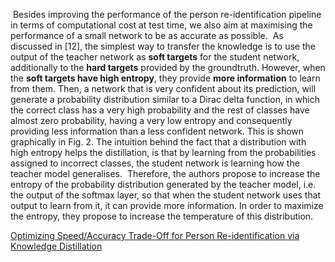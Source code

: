 ​	Besides improving the performance of the person re-identification pipeline
in terms of computational cost at test time, we also aim at maximising the
performance of a small network to be as accurate as possible.
​	As discussed in [12], the simplest way to transfer the knowledge is to use
the output of the teacher network as **soft targets** for the student network,
additionally to the **hard targets** provided by the groundtruth. However,
when the **soft targets have high entropy**, they provide **more information** to
learn from them. Then, a network that is very confident about its prediction,
will generate a probability distribution similar to a Dirac delta function, in
which the correct class has a very high probability and the rest of classes
have almost zero probability, having a very low entropy and consequently
providing less information than a less confident network. This is shown
graphically in Fig. 2. The intuition behind the fact that a distribution with
high entropy helps the distillation, is that by learning from the probabilities
assigned to incorrect classes, the student network is learning how the teacher
model generalises.
​	Therefore, the authors propose to increase the entropy of the probability
distribution generated by the teacher model, i.e. the output of the softmax
layer, so that when the student network uses that output to learn from it,
it can provide more information. In order to maximize the entropy, they
propose to increase the temperature of this distribution.

[Optimizing Speed/Accuracy Trade-Off for Person
Re-identification via Knowledge Distillation](https://arxiv.org/pdf/1812.02937.pdf)